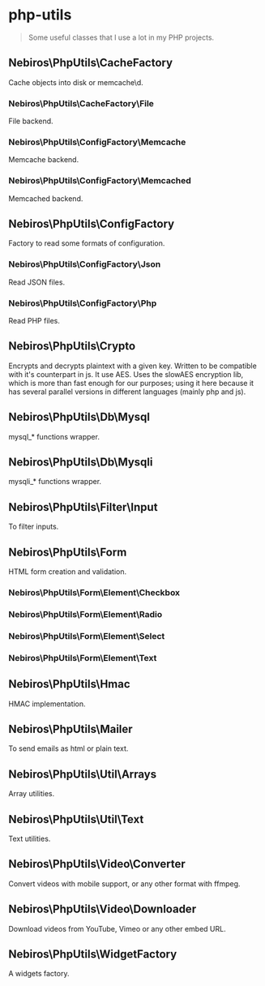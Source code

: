 # php-utils

> Some useful classes that I use a lot in my PHP projects.

## Nebiros\PhpUtils\CacheFactory

Cache objects into disk or memcache\d.

### Nebiros\PhpUtils\CacheFactory\File

File backend.

### Nebiros\PhpUtils\ConfigFactory\Memcache

Memcache backend.

### Nebiros\PhpUtils\ConfigFactory\Memcached

Memcached backend.

## Nebiros\PhpUtils\ConfigFactory

Factory to read some formats of configuration.

### Nebiros\PhpUtils\ConfigFactory\Json

Read JSON files.

### Nebiros\PhpUtils\ConfigFactory\Php

Read PHP files.

## Nebiros\PhpUtils\Crypto

Encrypts and decrypts plaintext with a given key.  Written to be compatible with it's counterpart in js. It use AES. Uses the slowAES encryption lib, which is more than fast enough for our purposes; using it here because it has several parallel versions in different languages (mainly php and js).

## Nebiros\PhpUtils\Db\Mysql

mysql_* functions wrapper.

## Nebiros\PhpUtils\Db\Mysqli

mysqli_* functions wrapper.

## Nebiros\PhpUtils\Filter\Input

To filter inputs.

## Nebiros\PhpUtils\Form

HTML form creation and validation.

### Nebiros\PhpUtils\Form\Element\Checkbox

### Nebiros\PhpUtils\Form\Element\Radio

### Nebiros\PhpUtils\Form\Element\Select

### Nebiros\PhpUtils\Form\Element\Text

## Nebiros\PhpUtils\Hmac

HMAC implementation.

## Nebiros\PhpUtils\Mailer

To send emails as html or plain text.

## Nebiros\PhpUtils\Util\Arrays

Array utilities.

## Nebiros\PhpUtils\Util\Text

Text utilities.

## Nebiros\PhpUtils\Video\Converter

Convert videos with mobile support, or any other format with ffmpeg.

## Nebiros\PhpUtils\Video\Downloader

Download videos from YouTube, Vimeo or any other embed URL.

## Nebiros\PhpUtils\WidgetFactory

A widgets factory.
